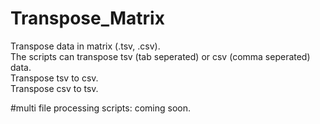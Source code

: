 # Transpose_Matrix
Transpose data in matrix (.tsv, .csv).  
The scripts can transpose tsv (tab seperated) or csv (comma seperated) data.  
Transpose tsv to csv.  
Transpose csv to tsv.  
  
#multi file processing scripts: coming soon.
